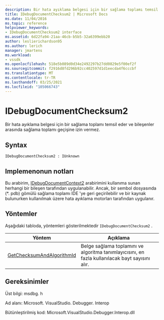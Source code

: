 ```yaml
---
description: Bir hata ayıklama belgesi için bir sağlama toplamı temsil eder ve bileşenler arasında sağlama toplamı geçişine izin vermez.
title: IDebugDocumentChecksum2 | Microsoft Docs
ms.date: 11/04/2016
ms.topic: reference
helpviewer_keywords:
- IDebugDocumentChecksum2 interface
ms.assetid: 6d22fa94-21aa-46cb-b5b5-32a6399ebb20
author: leslierichardson95
ms.author: lerich
manager: jmartens
ms.workload:
- vssdk
ms.openlocfilehash: 518e5b089d0d34e2492297b27dd0829e5f00ef2f
ms.sourcegitcommit: f2916d8fd296b92cc402597d1d1eecda4f6cccbf
ms.translationtype: MT
ms.contentlocale: tr-TR
ms.lasthandoff: 03/25/2021
ms.locfileid: "105066743"
---
```

# <a name="idebugdocumentchecksum2"></a>IDebugDocumentChecksum2
Bir hata ayıklama belgesi için bir sağlama toplamı temsil eder ve bileşenler arasında sağlama toplamı geçişine izin vermez.

## <a name="syntax"></a>Syntax

```
IDebugDocumentChecksum2 : IUnknown
```

## <a name="notes-for-implementers"></a>Implemenonun notları
 Bu arabirim, [IDebugDocumentContext2](../../../extensibility/debugger/reference/idebugdocumentcontext2.md) arabirimini kullanıma sunan herhangi bir bileşen tarafından uygulanabilir. Ancak, bir sembol dosyasında (*. pdb) gömülü sağlama toplamı IDE 'ye geri geçirilebilir ve bir kaynak bulunurken kullanılmak üzere hata ayıklama motorları tarafından uygulanır.

## <a name="methods"></a>Yöntemler
 Aşağıdaki tabloda, yöntemleri gösterilmektedir `IDebugDocumentChecksum2` .

|Yöntem|Açıklama|
|------------|-----------------|
|[GetChecksumAndAlgorithmId](../../../extensibility/debugger/reference/idebugdocumentchecksum2-getchecksumandalgorithmid.md)|Belge sağlama toplamını ve algoritma tanımlayıcısını, en fazla kullanılacak bayt sayısını alır.|

## <a name="requirements"></a>Gereksinimler
 Üst bilgi: msdbg. h

 Ad alanı: Microsoft. VisualStudio. Debugger. Interop

 Bütünleştirilmiş kod: Microsoft.VisualStudio.Debugger.Interop.dll
